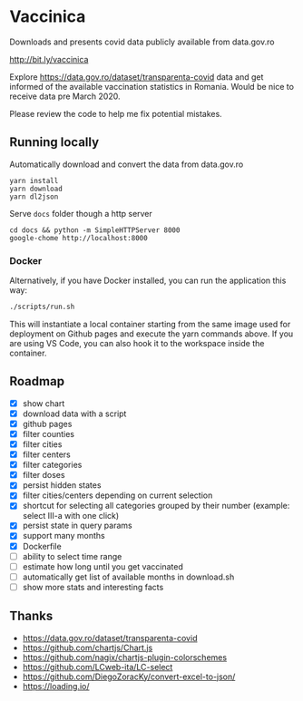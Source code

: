 # Vaccinica

Downloads and presents covid data publicly available from data.gov.ro

http://bit.ly/vaccinica

Explore https://data.gov.ro/dataset/transparenta-covid data and get informed
of the available vaccination statistics in Romania. Would be nice to receive
data pre March 2020.

Please review the code to help me fix potential mistakes.

## Running locally

Automatically download and convert the data from data.gov.ro

```
yarn install
yarn download
yarn dl2json
```

Serve `docs` folder though a http server

```
cd docs && python -m SimpleHTTPServer 8000
google-chome http://localhost:8000
```

### Docker

Alternatively, if you have Docker installed, you can run the application this way:
```bash
./scripts/run.sh
```

This will instantiate a local container starting from the same image used for deployment on Github pages and execute the yarn commands above. If you are using VS Code, you can also hook it to the workspace inside the container.

## Roadmap

* [x] show chart
* [x] download data with a script
* [x] github pages
* [x] filter counties
* [x] filter cities
* [x] filter centers
* [x] filter categories
* [x] filter doses
* [x] persist hidden states
* [x] filter cities/centers depending on current selection
* [x] shortcut for selecting all categories grouped by their number (example: select III-a with one click)
* [x] persist state in query params
* [x] support many months
* [x] Dockerfile
* [ ] ability to select time range
* [ ] estimate how long until you get vaccinated
* [ ] automatically get list of available months in download.sh
* [ ] show more stats and interesting facts

## Thanks

* https://data.gov.ro/dataset/transparenta-covid
* https://github.com/chartjs/Chart.js
* https://github.com/nagix/chartjs-plugin-colorschemes
* https://github.com/LCweb-ita/LC-select
* https://github.com/DiegoZoracKy/convert-excel-to-json/
* https://loading.io/
